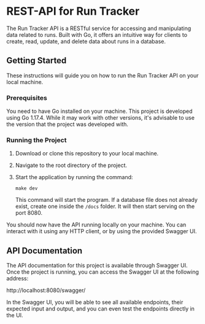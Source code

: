 # REST-API for Run Tracker

The Run Tracker API is a RESTful service for accessing and manipulating data related to runs. Built with Go, it offers an intuitive way for clients to create, read, update, and delete data about runs in a database.

## Getting Started

These instructions will guide you on how to run the Run Tracker API on your local machine.

### Prerequisites

You need to have Go installed on your machine. This project is developed using Go 1.17.4. While it may work with other versions, it's advisable to use the version that the project was developed with.

### Running the Project

1. Download or clone this repository to your local machine.

2. Navigate to the root directory of the project.

3. Start the application by running the command:
   ```
   make dev
   ```
   This command will start the program. If a database file does not already exist, create one inside the `/docs` folder. It will then start serving on the port 8080.

You should now have the API running locally on your machine. You can interact with it using any HTTP client, or by using the provided Swagger UI.

## API Documentation

The API documentation for this project is available through Swagger UI. Once the project is running, you can access the Swagger UI at the following address:

http://localhost:8080/swagger/

In the Swagger UI, you will be able to see all available endpoints, their expected input and output, and you can even test the endpoints directly in the UI.

